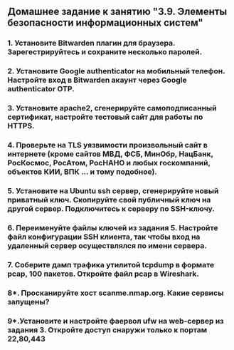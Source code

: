 ## Домашнее задание к занятию "3.9. Элементы безопасности информационных систем"

### 1. Установите Bitwarden плагин для браузера. Зарегестрируйтесь и сохраните несколько паролей.


### 2. Установите Google authenticator на мобильный телефон. Настройте вход в Bitwarden акаунт через Google authenticator OTP.


### 3. Установите apache2, сгенерируйте самоподписанный сертификат, настройте тестовый сайт для работы по HTTPS.


### 4.  Проверьте на TLS уязвимости произвольный сайт в интернете (кроме сайтов МВД, ФСБ, МинОбр, НацБанк, РосКосмос, РосАтом, РосНАНО и любых госкомпаний, объектов КИИ, ВПК ... и тому подобное).


### 5. Установите на Ubuntu ssh сервер, сгенерируйте новый приватный ключ. Скопируйте свой публичный ключ на другой сервер. Подключитесь к серверу по SSH-ключу.


### 6. Переименуйте файлы ключей из задания 5. Настройте файл конфигурации SSH клиента, так чтобы вход на удаленный сервер осуществлялся по имени сервера.


### 7. Соберите дамп трафика утилитой tcpdump в формате pcap, 100 пакетов. Откройте файл pcap в Wireshark.

### 8*. Просканируйте хост scanme.nmap.org. Какие сервисы запущены?

### 9*.Установите и настройте фаервол ufw на web-сервер из задания 3. Откройте доступ снаружи только к портам 22,80,443